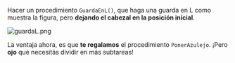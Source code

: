 Hacer un procedimiento `GuardaEnL()`, que haga una guarda en L como muestra la figura, pero **dejando el cabezal en la posición inicial**.

![guardaL.png](https://raw.githubusercontent.com/sagrado-corazon-alcal/mumuki-guia-fundamentos-practica-repeticion-simple/master/images/guardaL.png)

La ventaja ahora, es que **te regalamos** el procedimiento `PonerAzulejo`. ¡Pero **ojo** que necesitás dividir en más subtareas! 